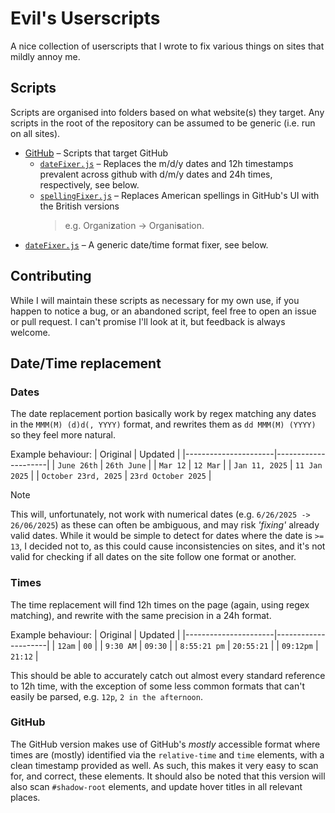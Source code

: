 # Evil's Userscripts

A nice collection of userscripts that I wrote to fix various things on sites that mildly annoy me.

## Scripts

Scripts are organised into folders based on what website(s) they target. Any scripts in the root of the repository can be assumed to be generic (i.e. run on all sites).

* [GitHub](github) – Scripts that target GitHub
  * [`dateFixer.js`](github/dateFixer.js) – Replaces the m/d/y dates and 12h timestamps prevalent across github with d/m/y dates and 24h times, respectively, see below.
  * [`spellingFixer.js`](github/spellingFixer.js) – Replaces American spellings in GitHub's UI with the British versions
    > e.g. Organi**z**ation -> Organi**s**ation.
* [`dateFixer.js`](dateFixer.js) – A generic date/time format fixer, see below.

## Contributing

While I will maintain these scripts as necessary for my own use, if you happen to notice a bug, or an abandoned script, feel free to open an issue or pull request. I can't
promise I'll look at it, but feedback is always welcome.


## Date/Time replacement

### Dates

The date replacement portion basically work by regex matching any dates in the `MMM(M) (d)d(, YYYY)` format, and rewrites them as `dd MMM(M) (YYYY)` so they feel more natural.

Example behaviour:
| Original             | Updated             |
|----------------------|---------------------|
| `June 26th`          | `26th June`         |
| `Mar 12`             | `12 Mar`            |
| `Jan 11, 2025`       | `11 Jan 2025`       |
| `October 23rd, 2025` | `23rd October 2025` |

> [!NOTE]
> This will, unfortunately, not work with numerical dates (e.g. `6/26/2025 -> 26/06/2025`) as these can often be ambiguous, and may risk *'fixing'* already valid dates. While it would
> be simple to detect for dates where the date is `>= 13`, I decided not to, as this could cause inconsistencies on sites, and it's not valid for checking if all dates on the site
> follow one format or another.

### Times

The time replacement will find 12h times on the page (again, using regex matching), and rewrite with the same precision in a 24h format.

Example behaviour:
| Original             | Updated             |
|----------------------|---------------------|
| `12am`               | `00`                |
| `9:30 AM`            | `09:30`             |
| `8:55:21 pm`         | `20:55:21`          |
| `09:12pm`            | `21:12`             |

This should be able to accurately catch out almost every standard reference to 12h time, with the exception of some less common formats that can't easily be parsed, e.g. `12p`, `2 in the afternoon`.

### GitHub

The GitHub version makes use of GitHub's *mostly* accessible format where times are (mostly) identified via the `relative-time` and `time` elements, with a clean timestamp provided as well. As such,
this makes it very easy to scan for, and correct, these elements. It should also be noted that this version will also scan `#shadow-root` elements, and update hover titles in all relevant places.
